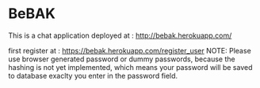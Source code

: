 # BeBAK

This is a chat application
deployed at : http://bebak.herokuapp.com/

first register at : https://bebak.herokuapp.com/register_user 
NOTE: Please use browser generated password or dummy passwords, because the hashing is not yet implemented, which means your password will be saved to database exaclty you enter in the password field.
